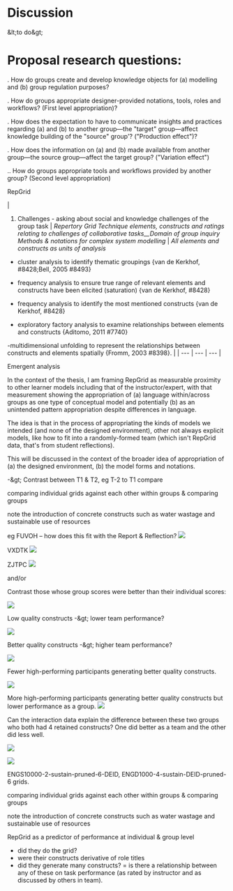# Discussion

\&lt;to do\&gt;

# Proposal research questions:

. How do groups create and develop knowledge objects for (a) modelling and (b) group regulation purposes?

. How do groups appropriate designer-provided notations, tools, roles and workflows? (First level appropriation)?

. How does the expectation to have to communicate insights and practices regarding (a) and (b) to another group—the &quot;target&quot; group—affect knowledge building of the &quot;source&quot; group&#39;? (&quot;Production effect&quot;)?

. How does the information on (a) and (b) made available from another group—the source group—affect the target group? (&quot;Variation effect&quot;)

.. How do groups appropriate tools and workflows provided by another group? (Second level appropriation)

RepGrid

|
1. Challenges - asking about social and knowledge challenges of the group task
 | _Repertory Grid Technique elements, constructs and ratings relating to challenges of collaborative tasks__Domain of group inquiry
 Methods &amp; notations for complex system modelling_ | _All elements and constructs as units of analysis_
 - cluster analysis to identify thematic groupings {van de Kerkhof, #8428;Bell, 2005 #8493}

 - frequency analysis to ensure true range of relevant elements and constructs have been elicited (saturation) {van de Kerkhof, #8428}

 - frequency analysis to identify the most mentioned constructs {van de Kerkhof, #8428}

 - exploratory factory analysis to examine relationships between elements and constructs {Aditomo, 2011 #7740}

 -multidimensional unfolding to represent the relationships between constructs and elements spatially {Fromm, 2003 #8398}. |
| --- | --- | --- |

Emergent analysis

In the context of the thesis, I am framing RepGrid as measurable proximity to other learner models including that of the instructor/expert, with that measurement showing the appropriation of (a) language within/across groups as one type of conceptual model and potentially (b) as an unintended pattern appropriation despite differences in language.

The idea is that in the process of appropriating the kinds of models we intended (and none of the designed environment), other not always explicit models, like how to fit into a randomly-formed team (which isn&#39;t RepGrid data, that&#39;s from student reflections).

This will be discussed in the context of the broader idea of appropriation of (a) the designed environment, (b) the model forms and notations.

-\&gt; Contrast between T1 &amp; T2, eg T-2 to T1 compare

comparing individual grids against each other within groups &amp; comparing groups

note the introduction of concrete constructs such as water wastage and sustainable use of resources

eg FUVOH – how does this fit with the Report &amp; Reflection?
 ![](RackMultipart20200829-4-1m17u0u_html_198bab6c300d3fae.png)

VXDTK
 ![](RackMultipart20200829-4-1m17u0u_html_d081cf3590ac954b.png)

ZJTPC
 ![](RackMultipart20200829-4-1m17u0u_html_b4cbf9bac1ac4c36.png)

and/or

Contrast those whose group scores were better than their individual scores:

![](RackMultipart20200829-4-1m17u0u_html_8bdac57459d66de0.png)

Low quality constructs -\&gt; lower team performance?

![](RackMultipart20200829-4-1m17u0u_html_226fb574ee9132de.png)

Better quality constructs -\&gt; higher team performance?

![](RackMultipart20200829-4-1m17u0u_html_7b72056d7ad152b.png)

Fewer high-performing participants generating better quality constructs.

![](RackMultipart20200829-4-1m17u0u_html_f8b4edd09ef4d50d.png)

More high-performing participants generating better quality constructs but lower performance as a group.
 ![](RackMultipart20200829-4-1m17u0u_html_73be9d1f00285203.png)

Can the interaction data explain the difference between these two groups who both had 4 retained constructs? One did better as a team and the other did less well.

![](RackMultipart20200829-4-1m17u0u_html_650acc528804c61f.png)

![](RackMultipart20200829-4-1m17u0u_html_1f1da785a8b848c0.png)

ENGS10000-2-sustain-pruned-6-DEID, ENGD1000-4-sustain-DEID-pruned-6 grids.

comparing individual grids against each other within groups &amp; comparing groups

note the introduction of concrete constructs such as water wastage and sustainable use of resources

RepGrid as a predictor of performance at individual &amp; group level
 - did they do the grid?
 - were their constructs derivative of role titles
 - did they generate many constructs?
 = is there a relationship between any of these on task performance (as rated by instructor and as discussed by others in team).
